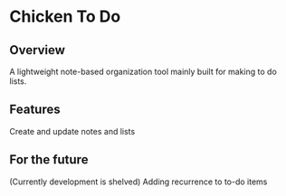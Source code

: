 # Chicken To Do

## Overview
A lightweight note-based organization tool mainly built for making to do lists.

## Features
Create and update notes and lists

## For the future
(Currently development is shelved)
Adding recurrence to to-do items
